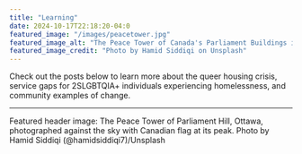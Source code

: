 ```yaml
---
title: "Learning"
date: 2024-10-17T22:18:20-04:0
featured_image: "/images/peacetower.jpg"
featured_image_alt: "The Peace Tower of Canada's Parliament Buildings in Ottawa, featuring its iconic Gothic Revival clock tower rising prominently against the sky, with the Canadian flag flying at its peak"
featured_image_credit: "Photo by Hamid Siddiqi on Unsplash"
---
```


Check out the posts below to learn more about the queer housing crisis, service gaps for 2SLGBTQIA+ individuals experiencing homelessness, and community examples of change.

---
Featured header image: The Peace Tower of Parliament Hill, Ottawa, photographed against the sky with Canadian flag at its peak. Photo by Hamid Siddiqi (@hamidsiddiqi7)/Unsplash
